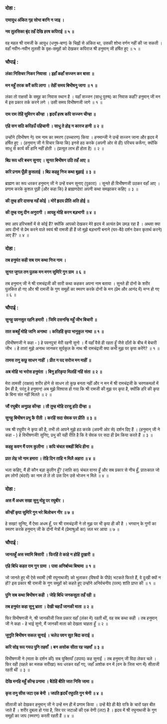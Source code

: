 ### दोहा :

#### रामायुध अंकित गृह सोभा बरनि न जाइ ।
#### नव तुलसिका बृंद तहँ देखि हरष कपिराई ॥ ५ ॥

वह महल श्री रामजी के आयुध (धनुष-बाण) के चिह्नों से अंकित था, उसकी शोभा वर्णन नहीं की जा सकती । वहाँ नवीन-नवीन तुलसी के वृक्ष-समूहों को देखकर कपिराज श्री हनुमान् जी हर्षित हुए ॥ ५ ॥

### चौपाई :

#### लंका निसिचर निकर निवासा । इहाँ कहाँ सज्जन कर बासा ॥
#### मन महुँ तरक करैं कपि लागा । तेहीं समय बिभीषनु जागा ॥ १ ॥

लंका तो राक्षसों के समूह का निवास स्थान है । यहाँ सज्जन (साधु पुरुष) का निवास कहाँ? हनुमान् जी मन में इस प्रकार तर्क करने लगे । उसी समय विभीषणजी जागे ॥ १ ॥

#### राम राम तेहिं सुमिरन कीन्हा । हृदयँ हरष कपि सज्जन चीन्हा ॥
#### एहि सन सठि करिहउँ पहिचानी । साधु ते होइ न कारज हानी ॥ २ ॥

उन्होंने (विभीषण ने) राम नाम का स्मरण (उच्चारण) किया । हनमान्जी ने उन्हें सज्जन जाना और हृदय में हर्षित हुए । (हनुमान् जी ने विचार किया कि) इनसे हठ करके (अपनी ओर से ही) परिचय करूँगा, क्योंकि साधु से कार्य की हानि नहीं होती । (प्रत्युत लाभ ही होता है) ॥ २ ॥

#### बिप्र रूप धरि बचन सुनाए । सुनत बिभीषन उठि तहँ आए ॥
#### करि प्रनाम पूँछी कुसलाई । बिप्र कहहु निज कथा बुझाई ॥ ३ ॥

ब्राह्मण का रूप धरकर हनुमान् जी ने उन्हें वचन सुनाए (पुकारा) । सुनते ही विभीषणजी उठकर वहाँ आए । प्रणाम करके कुशल पूछी (और कहा कि) हे ब्राह्मणदेव! अपनी कथा समझाकर कहिए ॥ ३ ॥

#### की तुम्ह हरि दासन्ह महँ कोई । मोरें हृदय प्रीति अति होई ॥
#### की तुम्ह रामु दीन अनुरागी । आयहु मोहि करन बड़भागी ॥ ४ ॥

क्या आप हरिभक्तों में से कोई हैं? क्योंकि आपको देखकर मेरे हृदय में अत्यंत प्रेम उमड़ रहा है । अथवा क्या आप दीनों से प्रेम करने वाले स्वयं श्री रामजी ही हैं जो मुझे बड़भागी बनाने (घर-बैठे दर्शन देकर कृतार्थ करने) आए हैं? ॥ ४ ॥

### दोहा :

#### तब हनुमंत कही सब राम कथा निज नाम ।
#### सुनत जुगल तन पुलक मन मगन सुमिरि गुन ग्राम ॥ ६ ॥

तब हनुमान् जी ने श्री रामचंद्रजी की सारी कथा कहकर अपना नाम बताया । सुनते ही दोनों के शरीर पुलकित हो गए और श्री रामजी के गुण समूहों का स्मरण करके दोनों के मन (प्रेम और आनंद में) मग्न हो गए ॥ ६ ॥

### चौपाई :

#### सुनहु पवनसुत रहनि हमारी । जिमि दसनन्हि महुँ जीभ बिचारी ॥
#### तात कबहुँ मोहि जानि अनाथा । करिहहिं कृपा भानुकुल नाथा ॥ १ ॥

(विभीषणजी ने कहा - ) हे पवनपुत्र! मेरी रहनी सुनो । मैं यहाँ वैसे ही रहता हूँ जैसे दाँतों के बीच में बेचारी जीभ । हे तात! मुझे अनाथ जानकर सूर्यकुल के नाथ श्री रामचंद्रजी क्या कभी मुझ पर कृपा करेंगे? ॥ १ ॥

#### तामस तनु कछु साधन नाहीं । प्रीत न पद सरोज मन माहीं ॥
#### अब मोहि भा भरोस हनुमंता । बिनु हरिकृपा मिलहिं नहिं संता ॥ २ ॥

मेरा तामसी (राक्षस) शरीर होने से साधन तो कुछ बनता नहीं और न मन में श्री रामचंद्रजी के चरणकमलों में प्रेम ही है, परंतु हे हनुमान्! अब मुझे विश्वास हो गया कि श्री रामजी की मुझ पर कृपा है, क्योंकि हरि की कृपा के बिना संत नहीं मिलते ॥ २ ॥

#### जौं रघुबीर अनुग्रह कीन्हा । तौ तुम्ह मोहि दरसु हठि दीन्हा ॥
#### सुनहु बिभीषन प्रभु कै रीती । करहिं सदा सेवक पर प्रीति ॥ ३ ॥

जब श्री रघुवीर ने कृपा की है, तभी तो आपने मुझे हठ करके (अपनी ओर से) दर्शन दिए हैं । (हनुमान् जी ने कहा - ) हे विभीषणजी! सुनिए, प्रभु की यही रीति है कि वे सेवक पर सदा ही प्रेम किया करते हैं ॥ ३ ॥

#### कहहु कवन मैं परम कुलीना । कपि चंचल सबहीं बिधि हीना ॥
#### प्रात लेइ जो नाम हमारा । तेहि दिन ताहि न मिलै अहारा ॥ ४ ॥

भला कहिए, मैं ही कौन बड़ा कुलीन हूँ? (जाति का) चंचल वानर हूँ और सब प्रकार से नीच हूँ, प्रातःकाल जो हम लोगों (बंदरों) का नाम ले ले तो उस दिन उसे भोजन न मिले ॥ ४ ॥

### दोहा :

#### अस मैं अधम सखा सुनु मोहू पर रघुबीर ।
#### कीन्हीं कृपा सुमिरि गुन भरे बिलोचन नीर ॥ ७ ॥

हे सखा! सुनिए, मैं ऐसा अधम हूँ, पर श्री रामचंद्रजी ने तो मुझ पर भी कृपा ही की है । भगवान् के गुणों का स्मरण करके हनुमान् जी के दोनों नेत्रों में (प्रेमाश्रुओं का) जल भर आया ॥ ७ ॥

### चौपाई :

#### जानतहूँ अस स्वामि बिसारी । फिरहिं ते काहे न होहिं दुखारी ॥
#### एहि बिधि कहत राम गुन ग्रामा । पावा अनिर्बाच्य बिश्रामा ॥ १ ॥

जो जानते हुए भी ऐसे स्वामी (श्री रघुनाथजी) को भुलाकर (विषयों के पीछे) भटकते फिरते हैं, वे दुःखी क्यों न हों? इस प्रकार श्री रामजी के गुण समूहों को कहते हुए उन्होंने अनिर्वचनीय (परम) शांति प्राप्त की ॥ १ ॥

#### पुनि सब कथा बिभीषन कही । जेहि बिधि जनकसुता तहँ रही ॥
#### तब हनुमंत कहा सुनु भ्राता । देखी चहउँ जानकी माता ॥ २ ॥

फिर विभीषणजी ने, श्री जानकीजी जिस प्रकार वहाँ (लंका में) रहती थीं, वह सब कथा कही । तब हनुमान् जी ने कहा - हे भाई सुनो, मैं जानकी माता को देखता चाहता हूँ ॥ २ ॥

#### जुगुति बिभीषन सकल सुनाई । चलेउ पवन सुत बिदा कराई ॥
#### करि सोइ रूप गयउ पुनि तहवाँ । बन असोक सीता रह जहवाँ ॥ ३ ॥

विभीषणजी ने (माता के दर्शन की) सब युक्तियाँ (उपाय) कह सुनाईं । तब हनुमान् जी विदा लेकर चले । फिर वही (पहले का मसक सरीखा) रूप धरकर वहाँ गए, जहाँ अशोक वन में (वन के जिस भाग में) सीताजी रहती थीं ॥ ३ ॥

#### देखि मनहि महुँ कीन्ह प्रनामा । बैठेहिं बीति जात निसि जामा ॥
#### कृस तनु सीस जटा एक बेनी । जपति हृदयँ रघुपति गुन श्रेनी ॥ ४ ॥

सीताजी को देखकर हनुमान् जी ने उन्हें मन ही में प्रणाम किया । उन्हें बैठे ही बैठे रात्रि के चारों पहर बीत जाते हैं । शरीर दुबला हो गया है, सिर पर जटाओं की एक वेणी (लट) है । हृदय में श्री रघुनाथजी के गुण समूहों का जाप (स्मरण) करती रहती हैं ॥ ४ ॥